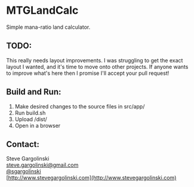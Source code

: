 MTGLandCalc
===========

Simple mana-ratio land calculator.

## TODO:

This really needs layout improvements. I was struggling to get the exact layout I wanted, and it's time to move onto other projects. If anyone wants to improve what's here then I promise I'll accept your pull request!

## Build and Run:

1. Make desired changes to the source files in src/app/
2. Run build.sh
3. Upload /dist/
4. Open in a browser

## Contact:

Steve Gargolinski  
steve.gargolinski@gmail.com  
[@sgargolinski](http://twitter.com/sgargolinski)  
[http://www.stevegargolinski.com](http://www.stevegargolinski.com)

